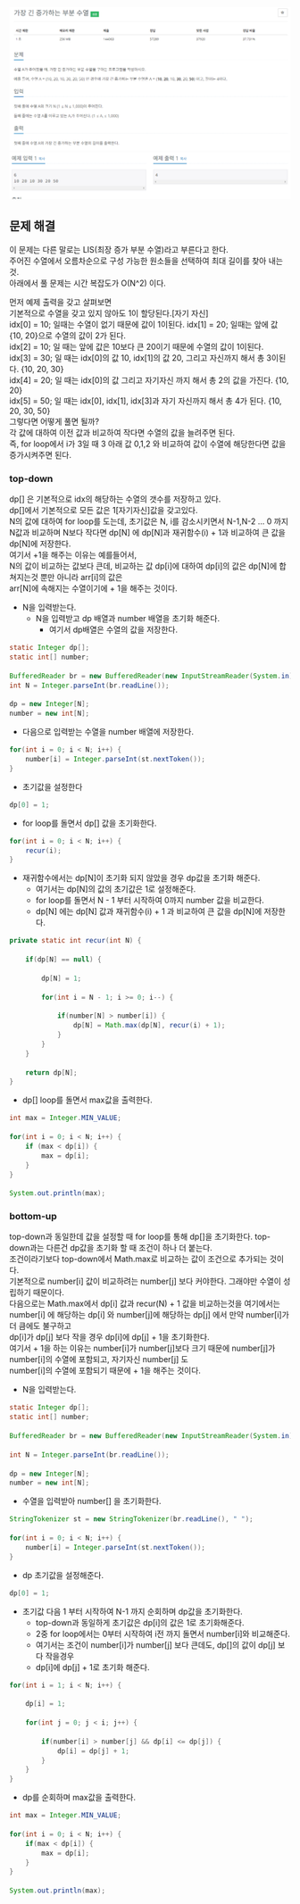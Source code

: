 ![img.png](img.png)
![img_1.png](img_1.png)


## 문제 해결
이 문제는 다른 말로는 LIS(최장 증가 부분 수열)라고 부른다고 한다.  
주어진 수열에서 오름차순으로 구성 가능한 원소들을 선택하여 최대 길이를 찾아 내는 것.   
아래에서 풀 문제는 시간 복잡도가 O(N^2) 이다.   


먼저 예제 출력을 갖고 살펴보면   
기본적으로 수열을 갖고 있지 않아도 1이 할당된다.[자기 자신]    
idx[0] = 10; 일때는 수열이 없기 때문에 값이 1이된다.
idx[1] = 20; 일때는 앞에 값 {10, 20}으로 수열의 값이 2가 된다.     
idx[2] = 10; 일 때는 앞에 값은 10보다 큰 20이기 때문에 수열의 값이 1이된다.    
idx[3] = 30; 일 때는 idx[0]의 값 10, idx[1]의 값 20, 그리고 자신까지 해서 총 3이된다.  {10, 20, 30}  
idx[4] = 20; 일 때는 idx[0]의 값 그리고 자기자신 까지 해서 총 2의 값을 가진다. {10, 20}  
idx[5] = 50; 일 때는 idx[0], idx[1], idx[3]과 자기 자신까지 해서 총 4가 된다. {10, 20, 30, 50}    
그렇다면 어떻게 풀면 될까?   
각 값에 대하여 이전 값과 비교하여 작다면 수열의 값을 늘려주면 된다.   
즉, for loop에서 i가 3일 때 3 아래 값 0,1,2 와 비교하여 값이 수열에 해당한다면 값을 증가시켜주면 된다.   


### top-down
dp[] 은 기본적으로 idx의 해당하는 수열의 갯수를 저장하고 있다.   
dp[]에서 기본적으로 모든 값은 1[자기자신]값을 갖고있다.   
N의 값에 대하여 for loop를 도는데, 초기값은 N, i를 감소시키면서 N-1,N-2 ... 0 까지    
N값과 비교하며 N보다 작다면 dp[N] 에 dp[N]과 재귀함수(i) + 1과 비교하여 큰 값을 dp[N]에 저장한다.   
여기서 +1을 해주는 이유는 예를들어서,   
N의 값이 비교하는 값보다 큰데, 비교하는 값 dp[i]에 대하여 dp[i]의 값은 dp[N]에 합쳐지는것 뿐만 아니라 arr[i]의 값은  
arr[N]에 속해지는 수열이기에 + 1을 해주는 것이다.   


- N을 입력받는다.  
  - N을 입력받고 dp 배열과 number 배열을 초기화 해준다.  
    - 여기서 dp배열은 수열의 값을 저장한다.
```java
static Integer dp[];
static int[] number;

BufferedReader br = new BufferedReader(new InputStreamReader(System.in));
int N = Integer.parseInt(br.readLine());

dp = new Integer[N];
number = new int[N];
```
- 다음으로 입력받는 수열을 number 배열에 저장한다.
```java
for(int i = 0; i < N; i++) {
    number[i] = Integer.parseInt(st.nextToken());
}
```
- 초기값을 설정한다
```java
dp[0] = 1;
```
- for loop를 돌면서 dp[] 값을 초기화한다.
```java
for(int i = 0; i < N; i++) {
    recur(i);
}
```
- 재귀함수에서는 dp[N]이 초기화 되지 않았을 경우 dp값을 초기화 해준다.
  - 여기서는 dp[N]의 값의 초기값은 1로 설정해준다.
  - for loop를 돌면서 N - 1 부터 시작하여 0까지 number 값을 비교한다.
  - dp[N] 에는 dp[N] 값과 재귀함수(i) + 1 과 비교하여 큰 값을 dp[N]에 저장한다.   

```java
private static int recur(int N) {

    if(dp[N] == null) {

        dp[N] = 1;

        for(int i = N - 1; i >= 0; i--) {

            if(number[N] > number[i]) {
                dp[N] = Math.max(dp[N], recur(i) + 1);
            }
        }
    }

    return dp[N];
}
```
- dp[] loop를 돌면서 max값을 출력한다.
```java
int max = Integer.MIN_VALUE;

for(int i = 0; i < N; i++) {
    if (max < dp[i]) {
        max = dp[i];
    }
}

System.out.println(max);
```


### bottom-up
top-down과 동일한데 값을 설정할 때 for loop를 통해 dp[]을 초기화한다.
top-down과는 다른건 dp값을 초기화 할 때 조건이 하나 더 붙는다.   
조건이라기보다 top-down에서 Math.max로 비교하는 값이 조건으로 추가되는 것이다.   
기본적으로 number[i] 값이 비교하려는 number[j] 보다 커야한다. 그래야만 수열이 성립하기 때문이다.   
다음으로는 Math.max에서 dp[i] 값과 recur(N) + 1 값을 비교하는것을 여기에서는    
number[i] 에 해당하는 dp[i] 와 number[j]에 해당하는 dp[j] 에서 만약 number[i]가 더 큼에도 불구하고    
dp[i]가 dp[j] 보다 작을 경우 dp[i]에 dp[j] + 1을 초기화한다.   
여기서 + 1을 하는 이유는 number[i]가 number[j]보다 크기 때문에 number[j]가 number[i]의 수열에 포함되고, 자기자신 number[j] 도    
number[i]의 수열에 포함되기 때문에 + 1을 해주는 것이다.   


- N을 입력받는다.
```java
static Integer dp[];
static int[] number;

BufferedReader br = new BufferedReader(new InputStreamReader(System.in));

int N = Integer.parseInt(br.readLine());

dp = new Integer[N];
number = new int[N];
```
- 수열을 입력받아 number[] 을 초기화한다.
```java
StringTokenizer st = new StringTokenizer(br.readLine(), " ");

for(int i = 0; i < N; i++) {
    number[i] = Integer.parseInt(st.nextToken());
}
```
- dp 초기값을 설정해준다.
```java
dp[0] = 1;
```
- 초기값 다음 1 부터 시작하여 N-1 까지 순회하며 dp값을 초기화한다.
    - top-down과 동일하게 초기값은 dp[i]의 값은 1로 초기화해준다.
    - 2중 for loop에서는 0부터 시작하여 i전 까지 돌면서 number[i]와 비교해준다.
    - 여기서는 조건이 number[i]가 number[j] 보다 큰데도, dp[]의 값이 dp[j] 보다 작을경우
    - dp[i]에 dp[j] + 1로 초기화 해준다.
```java
for(int i = 1; i < N; i++) {

    dp[i] = 1;

    for(int j = 0; j < i; j++) {

        if(number[i] > number[j] && dp[i] <= dp[j]) {
            dp[i] = dp[j] + 1;
        }
    }
}
```
- dp를 순회하며 max값을 출력한다.
```java
int max = Integer.MIN_VALUE;

for(int i = 0; i < N; i++) {
    if(max < dp[i]) {
        max = dp[i];
    }
}

System.out.println(max);
```

